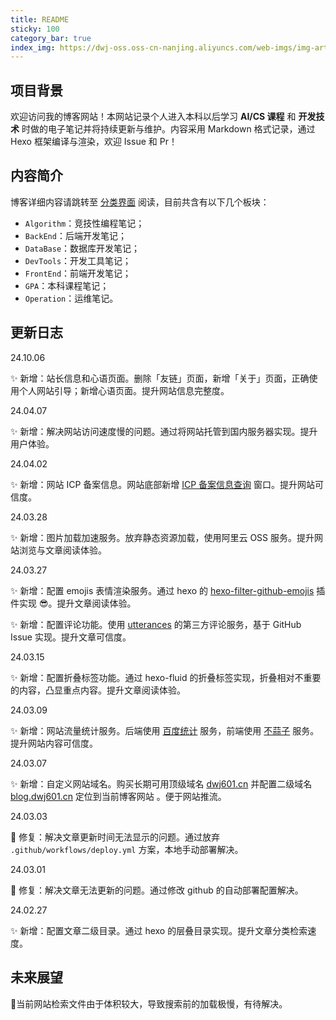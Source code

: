 ```yaml
---
title: README
sticky: 100
category_bar: true
index_img: https://dwj-oss.oss-cn-nanjing.aliyuncs.com/web-imgs/img-artical/hello.png
---
```


## 项目背景

欢迎访问我的博客网站！本网站记录个人进入本科以后学习 **AI/CS 课程** 和 **开发技术** 时做的电子笔记并将持续更新与维护。内容采用 Markdown 格式记录，通过 Hexo 框架编译与渲染，欢迎 Issue 和 Pr！

## 内容简介

博客详细内容请跳转至 [分类界面](https://blog.dwj601.cn/categories/) 阅读，目前共含有以下几个板块：

- `Algorithm`：竞技性编程笔记；
- `BackEnd`：后端开发笔记；
- `DataBase`：数据库开发笔记；
- `DevTools`：开发工具笔记；
- `FrontEnd`：前端开发笔记；
- `GPA`：本科课程笔记；
- `Operation`：运维笔记。

## 更新日志

24.10.06

:sparkles: 新增：站长信息和心语页面。删除「友链」页面，新增「关于」页面，正确使用个人网站引导；新增心语页面。提升网站信息完整度。

24.04.07

:sparkles: 新增：解决网站访问速度慢的问题。通过将网站托管到国内服务器实现。提升用户体验。

24.04.02

:sparkles: 新增：网站 ICP 备案信息。网站底部新增 [ICP 备案信息查询](https://beian.miit.gov.cn/) 窗口。提升网站可信度。

24.03.28

:sparkles: 新增：图片加载加速服务。放弃静态资源加载，使用阿里云 OSS 服务。提升网站浏览与文章阅读体验。

24.03.27

:sparkles: 新增：配置 emojis 表情渲染服务。通过 hexo 的 [hexo-filter-github-emojis](https://github.com/crimx/hexo-filter-github-emojis) 插件实现 :sunglasses:。提升文章阅读体验。

:sparkles: 新增：配置评论功能。使用 [utterances](https://utteranc.es/) 的第三方评论服务，基于 GitHub Issue 实现。提升文章可信度。

24.03.15

:sparkles: 新增：配置折叠标签功能。通过 hexo-fluid 的折叠标签实现，折叠相对不重要的内容，凸显重点内容。提升文章阅读体验。

24.03.09

:sparkles: 新增：网站流量统计服务。后端使用 [百度统计](https://tongji.baidu.com/web5/welcome/login) 服务，前端使用 [不蒜子](https://busuanzi.ibruce.info/) 服务。提升网站内容可信度。

24.03.07

:sparkles: 新增：自定义网站域名。购买长期可用顶级域名 [dwj601.cn](https://dwj601.cn/) 并配置二级域名 [blog.dwj601.cn](https://blog.dwj601.cn) 定位到当前博客网站 。便于网站推流。

24.03.03

:bug: 修复：解决文章更新时间无法显示的问题。通过放弃 `.github/workflows/deploy.yml` 方案，本地手动部署解决。

24.03.01

:bug: 修复：解决文章无法更新的问题。通过修改 github 的自动部署配置解决。

24.02.27

:sparkles: 新增：配置文章二级目录。通过 hexo 的层叠目录实现。提升文章分类检索速度。

## 未来展望

:thinking: ​当前网站检索文件由于体积较大，导致搜索前的加载极慢，有待解决。